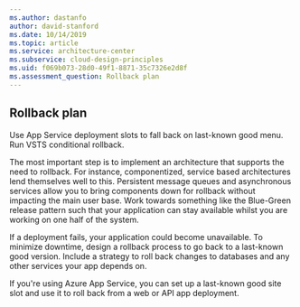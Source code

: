 ```yaml
---
ms.author: dastanfo
author: david-stanford
ms.date: 10/14/2019
ms.topic: article
ms.service: architecture-center
ms.subservice: cloud-design-principles
ms.uid: f069b073-28d0-49f1-8871-35c7326e2d8f
ms.assessment_question: Rollback plan
---
```

## Rollback plan

Use App Service deployment slots to fall back on last-known good menu. Run VSTS conditional rollback.

The most important step is to implement an architecture that supports the need to rollback. For instance, componentized, service based architectures lend themselves well to this. Persistent message queues and asynchronous services allow you to bring components down for rollback without impacting the main user base. Work towards something like the Blue-Green release pattern such that your application can stay available whilst you are working on one half of the system.

If a deployment fails, your application could become unavailable. To minimize downtime, design a rollback process to go back to a last-known good version. Include a strategy to roll back changes to databases and any other services your app depends on.

If you're using Azure App Service, you can set up a last-known good site slot and use it to roll back from a web or API app deployment.
